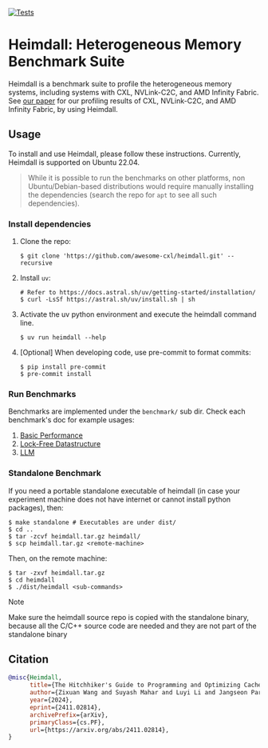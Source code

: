[![Tests](https://github.com/awesome-cxl/heimdall/actions/workflows/build.yaml/badge.svg?branch=main)](https://github.com/awesome-cxl/heimdall/actions/workflows/build.yaml)

# Heimdall: Heterogeneous Memory Benchmark Suite

Heimdall is a benchmark suite to profile the heterogeneous memory systems, including systems with CXL, NVLink-C2C, and AMD Infinity Fabric. See [our paper](https://arxiv.org/abs/2411.02814) for our profiling results of CXL, NVLink-C2C, and AMD Infinity Fabric, by using Heimdall.

## Usage

To install and use Heimdall, please follow these instructions. Currently, Heimdall is supported on Ubuntu 22.04.

> While it is possible to run the benchmarks on other platforms, non Ubuntu/Debian-based distributions would require manually installing the dependencies (search the repo for `apt` to see all such dependencies).

### Install dependencies
1. Clone the repo:  
      ```console
      $ git clone 'https://github.com/awesome-cxl/heimdall.git' --recursive
      ```
2. Install `uv`:
      ```console
      # Refer to https://docs.astral.sh/uv/getting-started/installation/
      $ curl -LsSf https://astral.sh/uv/install.sh | sh
      ```
3. Activate the uv python environment and execute the heimdall command line.
      ```console
      $ uv run heimdall --help
      ```

4. [Optional] When developing code, use pre-commit to format commits:
      ```console
      $ pip install pre-commit
      $ pre-commit install
      ```

### Run Benchmarks

Benchmarks are implemented under the `benchmark/` sub dir. Check each benchmark's doc for example usages:

1. [Basic Performance](./benchmark/basic_performance/README.md)
2. [Lock-Free Datastructure](./benchmark/lockfree_bench/README.md)
3. [LLM](./benchmark/llm_bench/README.md)

### Standalone Benchmark
If you need a portable standalone executable of heimdall (in case your experiment machine does not have internet or cannot install python packages), then:

```console
$ make standalone # Executables are under dist/
$ cd ..
$ tar -zcvf heimdall.tar.gz heimdall/
$ scp heimdall.tar.gz <remote-machine>
```

Then, on the remote machine:

```console
$ tar -zxvf heimdall.tar.gz
$ cd heimdall
$ ./dist/heimdall <sub-commands>
```

> [!NOTE]  
> Make sure the heimdall source repo is copied with the standalone binary, because all the C/C++ source code are needed and they are not part of the standalone binary

## Citation

```bibtex
@misc{Heimdall,
      title={The Hitchhiker's Guide to Programming and Optimizing Cache Coherent Heterogeneous Systems: CXL, NVLink-C2C, and AMD Infinity Fabric},
      author={Zixuan Wang and Suyash Mahar and Luyi Li and Jangseon Park and Jinpyo Kim and Theodore Michailidis and Yue Pan and Mingyao Shen and Tajana Rosing and Dean Tullsen and Steven Swanson and Jishen Zhao},
      year={2024},
      eprint={2411.02814},
      archivePrefix={arXiv},
      primaryClass={cs.PF},
      url={https://arxiv.org/abs/2411.02814},
}
```
